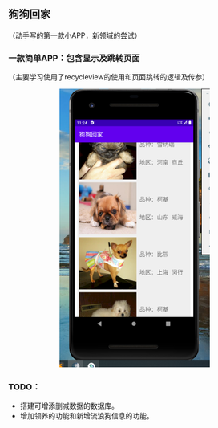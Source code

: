## 狗狗回家

（动手写的第一款小APP，新领域的尝试）



### 一款简单APP：包含显示及跳转页面

（主要学习使用了recycleview的使用和页面跳转的逻辑及传参）



<center class="half">
    <img src="./demo.png" width="300"/>
</center>



### TODO：

- 搭建可增添删减数据的数据库。
- 增加领养的功能和新增流浪狗信息的功能。




